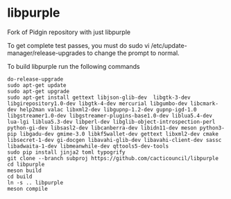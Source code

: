 # libpurple
Fork of Pidgin repository with just libpurple

To get complete test passes, you must do sudo vi /etc/update-manager/release-upgrades to change the prompt to normal.

To build libpurple run the following commands
```
do-release-upgrade
sudo apt-get update
sudo apt-get upgrade
sudo apt-get install gettext libjson-glib-dev  libgtk-3-dev libgirepository1.0-dev libgtk-4-dev mercurial libgumbo-dev libcmark-dev help2man valac libxml2-dev libgupnp-1.2-dev gupnp-igd-1.0 libgstreamer1.0-dev libgstreamer-plugins-base1.0-dev liblua5.4-dev lua-lgi liblua5.3-dev libperl-dev libglib-object-introspection-perl python-gi-dev libsasl2-dev libcanberra-dev libidn11-dev meson python3-pip libgadu-dev gmime-3.0 libkf5wallet-dev gettext libxml2-dev cmake libsecret-1-dev gi-docgen libavahi-glib-dev libavahi-client-dev sassc libadwaita-1-dev libmeanwhile-dev qttools5-dev-tools
sudo pip install jinja2 toml typogrify
git clone --branch subproj https://github.com/cacticouncil/libpurple
cd libpurple
meson build
cd build
ln -s .. libpurple
meson compile
```

